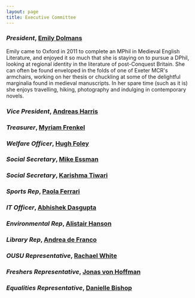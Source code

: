 ```yaml
---
layout: page
title: Executive Committee
---
```

### *President*, <a href="mailto:president@exetermcr.org">Emily Dolmans</a>

Emily came to Oxford in 2011 to complete an MPhil in Medieval English
Literature, and enjoyed it so much that she is staying on to pursue a
DPhil, looking at regional identity in the literature of post-Conquest
Britain. She can often be found enveloped in the folds of one of Exeter
MCR's armchairs, working on her thesis or chuckling at some of the
delightful marginalia found in medieval manuscripts. In her spare time
(such as it is) she enjoys travelling, hiking, photography and indulging in
contemporary novels.

### *Vice President*, <a href="mailto:vice-president@exetermcr.org">Andreas Harris</a>

### *Treasurer*, <a href="mailto:treasurers@exetermcr.org">Myriam Frenkel</a>

### *Welfare Officer*, <a href="mailto:welfare@exetermcr.org">Hugh Foley</a>

### *Social Secretary*, <a href="mailto:social@exetermcr.org">Mike Essman</a>

### *Social Secretary*, <a href="mailto:social@exetermcr.org">Karishma Tiwari</a>

### *Sports Rep*, <a href="mailto:sports@exetermcr.org">Paola Ferrari</a>

### *IT Officer*, <a href="mailto:it@exetermcr.org">Abhishek Dasgupta</a>

### *Environmental Rep*, <a href="mailto:environmental@exetermcr.org">Alistair Hanson</a>

### *Library Rep*, <a href="mailto:library@exetermcr.org">Andrea de Franco</a>

### *OUSU Representative*, <a href="mailto:ousu@exetermcr.org">Rachael White</a>

### *Freshers Representative*, <a href="mailto:freshers-representative@exetermcr.org">Jonas von Hoffman</a>

### *Equalities Representative*, <a href="mailto:ousu@exetermcr.org">Danielle Bishop</a>


